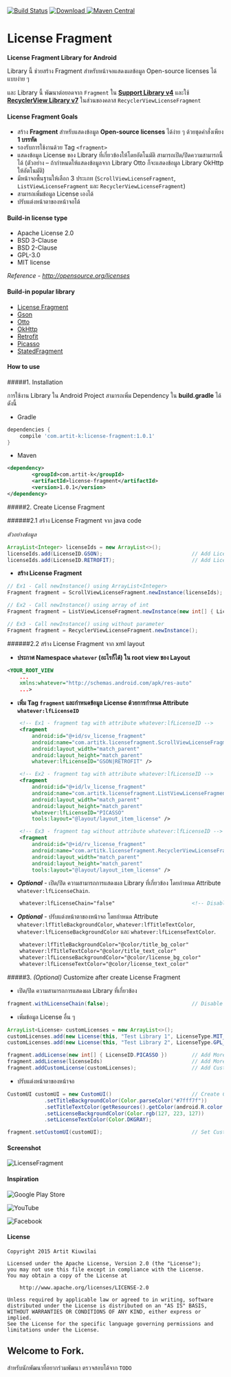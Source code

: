 [![Build Status](https://travis-ci.org/first087/Android-License-Fragment.svg?branch=master)](https://travis-ci.org/first087/Android-License-Fragment)
[![Download](https://api.bintray.com/packages/first087/maven/Android-License-Fragment/images/download.svg) ](https://bintray.com/first087/maven/Android-License-Fragment/_latestVersion)
[![Maven Central](https://maven-badges.herokuapp.com/maven-central/com.artit-k/license-fragment/badge.svg)](https://maven-badges.herokuapp.com/maven-central/com.artit-k/license-fragment)

# License Fragment 
**License Fragment Library for Android**

Library นี้ ช่วยสร้าง Fragment สำหรับหน้าจอแสดงผลข้อมูล Open-source licenses ได้แบบง่าย ๆ

และ Library นี้ พัฒนาต่อยอดจาก `Fragment` ใน **[Support Library v4](http://developer.android.com/tools/support-library/features.html#v4)** และใช้ **[RecyclerView Library v7](http://developer.android.com/tools/support-library/features.html#v7-recyclerview)** ในส่วนของคลาส `RecyclerViewLicenseFragment`

#### License Fragment Goals
* สร้าง **Fragment** สำหรับแสดงข้อมูล **Open-source licenses** ได้ง่าย ๆ ด้วยชุดคำสั่งเพียง **1 บรรทัด**
* รองรับการใช้งานด้วย Tag `<fragment>`
* แสดงข้อมูล License ของ Library ที่เกี่ยวข้องให้โดยอัตโนมัติ สามารถเปิด/ปิดความสามารถนี้ได้ (ตัวอย่าง – ถ้ากำหนดให้แสดงข้อมูลจาก Library Otto ก็จะแสดงข้อมูล Library OkHttp ให้อัตโนมัติ)
* มีหน้าจอพื้นฐานให้เลือก 3 ประเภท (`ScrollViewLicenseFragment`, `ListViewLicenseFragment` และ `RecyclerViewLicenseFragment`)
* สามารถเพิ่มข้อมูล License เองได้
* ปรับแต่งหน้าตาของหน้าจอได้

#### Build-in license type
* Apache License 2.0
* BSD 3-Clause
* BSD 2-Clause
* GPL-3.0
* MIT license

*Reference - http://opensource.org/licenses*

#### Build-in popular library
* [License Fragment](https://github.com/first087/Android-License-Fragment)
* [Gson](https://github.com/google/gson)
* [Otto](http://square.github.io/otto/)
* [OkHttp](http://square.github.io/okhttp/)
* [Retrofit](http://square.github.io/retrofit/)
* [Picasso](http://square.github.io/picasso/)
* [StatedFragment](https://github.com/nuuneoi/StatedFragment)

#### How to use

#####1. Installation

การใช้งาน Library ใน Android Project สามารถเพิ่ม Dependency ใน **build.gradle** ได้ ดังนี้

* Gradle
```groovy
dependencies {
    compile 'com.artit-k:license-fragment:1.0.1'
}
```

* Maven
```xml
<dependency>
        <groupId>com.artit-k</groupId>
        <artifactId>license-fragment</artifactId>
        <version>1.0.1</version>
</dependency>
```

#####2. Create License Fragment

######2.1 สร้าง License Fragment จาก java code

*ตัวอย่างข้อมูล*
```java
ArrayList<Integer> licenseIds = new ArrayList<>();
licenseIds.add(LicenseID.GSON);                             // Add License ID from LicenseID class
licenseIds.add(LicenseID.RETROFIT);                         // Add License ID from LicenseID class
```

* **สร้าง License Fragment**
```java
// Ex1 - Call newInstance() using ArrayList<Integer>
Fragment fragment = ScrollViewLicenseFragment.newInstance(licenseIds);

// Ex2 - Call newInstance() using array of int
Fragment fragment = ListViewLicenseFragment.newInstance(new int[] { LicenseID.PICASSO });

// Ex3 - Call newInstance() using without parameter
Fragment fragment = RecyclerViewLicenseFragment.newInstance();
```

######2.2 สร้าง License Fragment จาก xml layout

* **ประกาศ Namespace `whatever` (อะไรก็ได้) ใน root view ของ Layout**

```xml
<YOUR_ROOT_VIEW
    ...
    xmlns:whatever="http://schemas.android.com/apk/res-auto"
    ...>
```

* **เพิ่ม Tag `fragment` และกำหนดข้อมูล License ด้วยการกำหนด Attribute `whatever:lfLicenseID`**
```xml
    <!-- Ex1 - fragment tag with attribute whatever:lfLicenseID -->
    <fragment
        android:id="@+id/sv_license_fragment"
        android:name="com.artitk.licensefragment.ScrollViewLicenseFragment"
        android:layout_width="match_parent"
        android:layout_height="match_parent"
        whatever:lfLicenseID="GSON|RETROFIT" />

    <!-- Ex2 - fragment tag with attribute whatever:lfLicenseID -->
    <fragment
        android:id="@+id/lv_license_fragment"
        android:name="com.artitk.licensefragment.ListViewLicenseFragment"
        android:layout_width="match_parent"
        android:layout_height="match_parent"
        whatever:lfLicenseID="PICASSO"
        tools:layout="@layout/layout_item_license" />

    <!-- Ex3 - fragment tag without attribute whatever:lfLicenseID -->
    <fragment
        android:id="@+id/rv_license_fragment"
        android:name="com.artitk.licensefragment.RecyclerViewLicenseFragment"
        android:layout_width="match_parent"
        android:layout_height="match_parent"
        tools:layout="@layout/layout_item_license" />
```

* **_Optional_** - เปิด/ปิด ความสามารถการแสดงผล Library ที่เกี่ยวข้อง โดยกำหนด Attribute `whatever:lfLicenseChain`.
```xml
    whatever:lfLicenseChain="false"                         <!-- Disable license chain (Default : Enable) -->
```

* **_Optional_** - ปรับแต่งหน้าตาของหน้าจอ โดยกำหนด Attribute `whatever:lfTitleBackgroundColor`, `whatever:lfTitleTextColor`, `whatever:lfLicenseBackgroundColor` และ `whatever:lfLicenseTextColor`.
```xml
    whatever:lfTitleBackgroundColor="@color/title_bg_color"
    whatever:lfTitleTextColor="@color/title_text_color"
    whatever:lfLicenseBackgroundColor="@color/license_bg_color"
    whatever:lfLicenseTextColor="@color/license_text_color"
```

#####3. *(Optional)* Customize after create License Fragment

* เปิด/ปิด ความสามารถการแสดงผล Library ที่เกี่ยวข้อง
```java
fragment.withLicenseChain(false);                           // Disable license chain (Default : Enable)
```

* เพิ่มข้อมูล License อื่น ๆ
```java
ArrayList<License> customLicenses = new ArrayList<>();
customLicenses.add(new License(this, "Test Library 1", LicenseType.MIT_LICENSE, "2000-2001", "Test Owner 1"));
customLicenses.add(new License(this, "Test Library 2", LicenseType.GPL_30,      "2002",      "Test Owner 2"));

fragment.addLicense(new int[] { LicenseID.PICASSO })        // Add More Licenses by array of int
fragment.addLicense(licenseIds)                             // Add More Licenses by ArrayList<Integer>
fragment.addCustomLicense(customLicenses);                  // Add Custom Licenses by ArrayList<License>
```

* ปรับแต่งหน้าตาของหน้าจอ
```java
CustomUI customUI = new CustomUI()                          // Create Customize UI from CustomUI class
            .setTitleBackgroundColor(Color.parseColor("#7fff7f"))
            .setTitleTextColor(getResources().getColor(android.R.color.holo_green_dark))
            .setLicenseBackgroundColor(Color.rgb(127, 223, 127))
            .setLicenseTextColor(Color.DKGRAY);

fragment.setCustomUI(customUI);                             // Set Customize UI
```

#### Screenshot
![LicenseFragment](https://github.com/first087/Android-License-Fragment/blob/master/screen/Demo-LicenseFragment.png)

#### Inspiration
![Google Play Store](https://github.com/first087/Android-License-Fragment/blob/master/screen/Ex-GooglePlayStore.png)

![YouTube](https://github.com/first087/Android-License-Fragment/blob/master/screen/Ex-YouTube.png)

![Facebook](https://github.com/first087/Android-License-Fragment/blob/master/screen/Ex-Facebook.png)

#### License
```
Copyright 2015 Artit Kiuwilai

Licensed under the Apache License, Version 2.0 (the "License");
you may not use this file except in compliance with the License.
You may obtain a copy of the License at

    http://www.apache.org/licenses/LICENSE-2.0

Unless required by applicable law or agreed to in writing, software
distributed under the License is distributed on an "AS IS" BASIS,
WITHOUT WARRANTIES OR CONDITIONS OF ANY KIND, either express or implied.
See the License for the specific language governing permissions and
limitations under the License.
```

## Welcome to Fork.

สำหรับนักพัฒนาที่อยากร่วมพัฒนา ตรวจสอบได้จาก `TODO`
